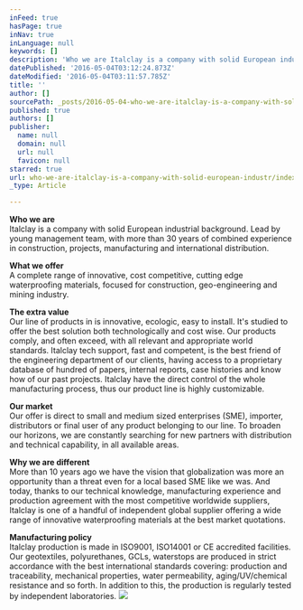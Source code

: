 ```yaml
---
inFeed: true
hasPage: true
inNav: true
inLanguage: null
keywords: []
description: 'Who we are Italclay is a company with solid European industrial background. Lead by young management team, with more than 30 years of combined experience in construction, projects, manufacturing and international distribution.'
datePublished: '2016-05-04T03:12:24.873Z'
dateModified: '2016-05-04T03:11:57.785Z'
title: ''
author: []
sourcePath: _posts/2016-05-04-who-we-are-italclay-is-a-company-with-solid-european-industr.md
published: true
authors: []
publisher:
  name: null
  domain: null
  url: null
  favicon: null
starred: true
url: who-we-are-italclay-is-a-company-with-solid-european-industr/index.html
_type: Article

---
```

**Who we are**  
Italclay is a company with solid European industrial background. Lead by young management team, with more than 30 years of combined experience in construction, projects, manufacturing and international distribution.

**What we offer**  
A complete range of innovative, cost competitive, cutting edge waterproofing materials, focused for construction, geo-engineering and mining industry.

**The extra value**  
Our line of products in is innovative, ecologic, easy to install. It's studied to offer the best solution both technologically and cost wise. Our products comply, and often exceed, with all relevant and appropriate world standards. Italclay tech support, fast and competent, is the best friend of the engineering department of our clients, having access to a proprietary database of hundred of papers, internal reports, case histories and know how of our past projects. Italclay have the direct control of the whole manufacturing process, thus our product line is highly customizable.

**Our market**  
Our offer is direct to small and medium sized enterprises (SME), importer, distributors or final user of any product belonging to our line. To broaden our horizons, we are constantly searching for new partners with distribution and technical capability, in all available areas.

**Why we are different**  
More than 10 years ago we have the vision that globalization was more an opportunity than a threat even for a local based SME like we was. And today, thanks to our technical knowledge, manufacturing experience and production agreement with the most competitive worldwide suppliers, Italclay is one of a handful of independent global supplier offering a wide range of innovative waterproofing materials at the best market quotations.

**Manufacturing policy**  
Italclay production is made in ISO9001, ISO14001 or CE accredited facilities. Our geotextiles, polyurethanes, GCLs, waterstops are produced in strict accordance with the best international standards covering: production and traceability, mechanical properties, water permeability, aging/UV/chemical resistance and so forth. In addition to this, the production is regularly tested by independent laboratories.
![](https://the-grid-user-content.s3-us-west-2.amazonaws.com/defa3ae0-a1c0-4f18-bef4-599cb3f59136.jpg)